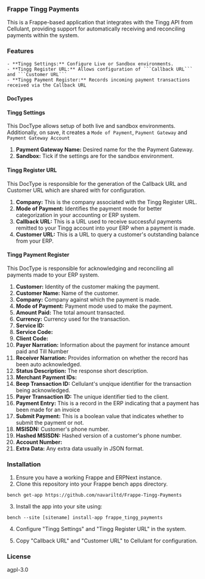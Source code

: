 ### Frappe Tingg Payments

This is a Frappe-based application that integrates with the Tingg API from Cellulant, providing support for automatically receiving and reconciling payments within the system.

### Features

    - **Tingg Settings:** Configure Live or Sandbox environments.
    - **Tingg Register URL:** Allows configuration of ```Callback URL``` and ```Customer URL```
    - **Tingg Payment Register:** Records incoming payment transactions received via the Callback URL

#### DocTypes

<h4>Tingg Settings</h4>

This DocType allows setup of both live and sandbox environments. Additionally, on save, it creates a `Mode of Payment`, `Payment Gateway` and `Payment Gateway Account`

1. **Payment Gateway Name:** Desired name for the the Payment Gateway.
2. **Sandbox:** Tick if the settings are for the sandbox environment.

<h4>Tingg Register URL</h4>

This DocType is responsible for the generation of the Callback URL and Customer URL which are shared with for configuration.

1. **Company:** This is the company associated with the Tingg Register URL.
2. **Mode of Payment:** Identifies the payment mode for better categorization in your accounting or ERP system.
3. **Callback URL:** This is a URL used to receive successful payments remitted to your Tingg account into your ERP when a payment is made.
4. **Customer URL:** This is a URL to query a customer's outstanding balance from your ERP.

<h4>Tingg Payment Register</h4>

This DocType is responsible for acknowledging and reconciling all payments made to your ERP system.

1. **Customer:** Identity of the customer making the payment.
2. **Customer Name:** Name of the customer.
3. **Company:** Company against which the payment is made.
4. **Mode of Payment:** Payment mode used to make the payment.
5. **Amount Paid:** The total amount transacted.
6. **Currency:** Currency used for the transaction.
7. **Service ID:**
8. **Service Code:**
9. **Client Code:**
10. **Payer Narration:** Information about the payment for instance amount paid and Till Number
11. **Receiver Narration:** Provides information on whether the record has been auto acknowledged.
12. **Status Description:** The response short description.
13. **Merchant Payment IDs:**
14. **Beep Transaction ID:** Cellulant's unqique identifier for the transaction being acknowledged.
15. **Payer Transaction ID:** The unique identifier tied to the client.
16. **Payment Entry:** This is a record in the ERP indicating that a payment has been made for an invoice
17. **Submit Payment:** This is a boolean value that indicates whether to submit the payment or not.
18. **MSISDN:** Customer's phone number.
19. **Hashed MSISDN:** Hashed version of a customer's phone number.
20. **Account Number:**
21. **Extra Data:** Any extra data usually in JSON format.

### Installation

1. Ensure you have a working Frappe and ERPNext instance.
2. Clone this repository into your Frappe bench apps directory.

```
bench get-app https://github.com/navariltd/Frappe-Tingg-Payments
```

3. Install the app into your site using:

```
bench --site [sitename] install-app frappe_tingg_payments
```

4. Configure "Tingg Settings" and "Tingg Register URL" in the system.

5. Copy "Callback URL" and "Customer URL" to Cellulant for configuration.

### License

agpl-3.0
